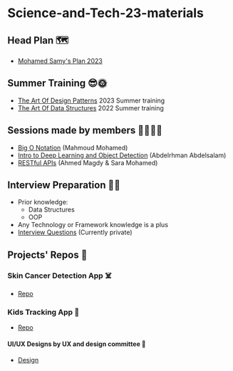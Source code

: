 # Science-and-Tech-23-materials

## Head Plan 🗺️

- [Mohamed Samy&#39;s Plan 2023](./Mohamed_Samy_S&T_Head.pdf)

## Summer Training 😎🌞

- [The Art Of Design Patterns](https://github.com/Open-Source-Community/The-Art-Of-Design-Patterns-Summer-Training) 2023 Summer training
- [The Art Of Data Structures](https://github.com/Open-Source-Community/The-Art-Of-Data-Structures) 2022 Summer training

## Sessions made by members 🫱🏻‍🫲🏻

- [Big O Notation](./Big%20o%20notation.pptm) (Mahmoud Mohamed)
- [Intro to Deep Learning and Object Detection](./Intro%20to%20Deep%20Learning/OSC%20PPT.pptx) (Abdelrhman Abdelsalam)
- [RESTful APIs](./API.pptx) (Ahmed Magdy & Sara Mohamed)

## Interview Preparation 🤵🏻

- Prior knowledge:
  - Data Structures
  - OOP
- Any Technology or Framework knowledge is a plus
- [Interview Questions](./) (Currently private)

## Projects' Repos 🤖

### Skin Cancer Detection App ☠️

- [Repo]()

### Kids Tracking App 👶

- [Repo]()

#### UI/UX Designs by UX and design committee 🎨

- [Design](./ui_ux_design_kidsApp.pptx)

